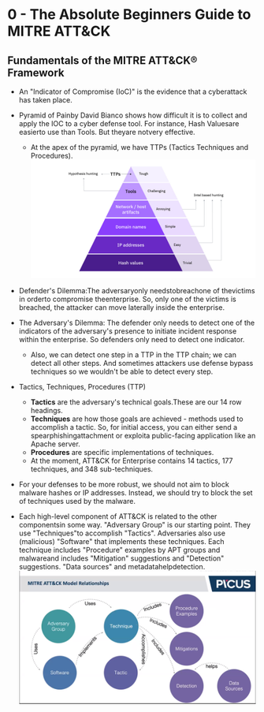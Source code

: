 # 0 - The Absolute Beginners Guide to MITRE ATT&CK
## Fundamentals of the MITRE ATT&CK® Framework
- An "Indicator of Compromise (IoC)" is the evidence that a cyberattack has taken place.
- Pyramid of Painby David Bianco shows how difficult it is to collect and apply the IOC to a cyber defense tool. For instance, Hash Valuesare easierto use than Tools. But theyare notvery effective.
  - At the apex of the pyramid, we have TTPs (Tactics Techniques and Procedures).
![Pyramid of Pain](img/pyramid-of-pain.jpeg)

- Defender's Dilemma:The adversaryonly needstobreachone of thevictims in orderto compromise theenterprise. So, only one of the victims is breached, the attacker can move laterally inside the enterprise.
- The Adversary's Dilemma: The defender only needs to detect one of the indicators of the adversary's presence to initiate incident response within the enterprise. So defenders only need to detect one indicator.
  - Also, we can detect one step in a TTP in the TTP chain; we can detect all other steps. And sometimes attackers use defense bypass techniques so we wouldn't be able to detect every step.
- Tactics, Techniques, Procedures (TTP)
    - **Tactics** are the adversary's technical goals.These are our 14 row headings.
    - **Techniques** are how those goals are achieved - methods used to accomplish a tactic. So, for initial access, you can either send a spearphishingattachment or exploita public-facing application like an Apache server.
    - **Procedures** are specific implementations of techniques.
    - At the moment, ATT&CK for Enterprise contains 14 tactics, 177 techniques, and 348 sub-techniques.
- For your defenses to be more robust, we should not aim to block malware hashes or IP addresses. Instead, we should try to block the set of techniques used by the malware.
- Each high-level component of ATT&CK is related to the other componentsin some way. "Adversary Group" is our starting point. They use "Techniques"to accomplish "Tactics". Adversaries also use (malicious) "Software" that implements these techniques. Each technique includes "Procedure" examples by APT groups and malwareand includes "Mitigation" suggestions and "Detection" suggestions. "Data sources" and metadatahelpdetection.
![Mitre Att&ck Modle Relationship](img/mitre-attack-model-relationships.png)
